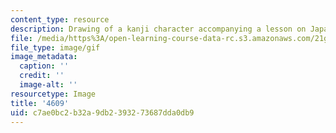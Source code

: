 ```yaml
---
content_type: resource
description: Drawing of a kanji character accompanying a lesson on Japanese.
file: /media/https%3A/open-learning-course-data-rc.s3.amazonaws.com/21g-504-japanese-iv-spring-2009/c7ae0bc2b32a9db2393273687dda0db9_4609.gif
file_type: image/gif
image_metadata:
  caption: ''
  credit: ''
  image-alt: ''
resourcetype: Image
title: '4609'
uid: c7ae0bc2-b32a-9db2-3932-73687dda0db9
---
```


